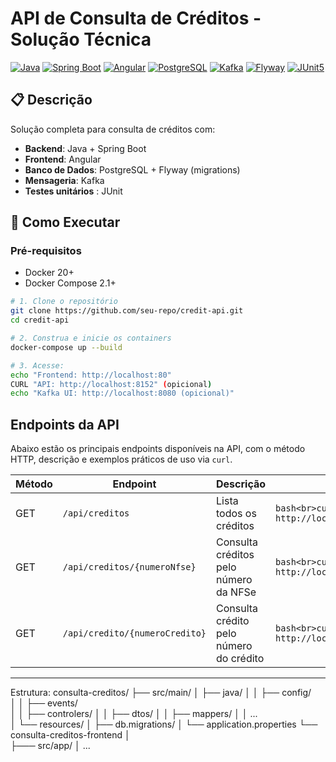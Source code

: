 # API de Consulta de Créditos - Solução Técnica

[![Java](https://img.shields.io/badge/Java-21-blue.svg)](https://openjdk.org/)
[![Spring Boot](https://img.shields.io/badge/Spring%20Boot-3.5-green.svg)](https://spring.io/projects/spring-boot)
[![Angular](https://img.shields.io/badge/Angular-20-orange.svg)](https://angular.io/)
[![PostgreSQL](https://img.shields.io/badge/PostgreSQL-15-blue.svg)](https://www.postgresql.org/)
[![Kafka](https://img.shields.io/badge/Apache%20Kafka-3.1-000000.svg)](https://kafka.apache.org/)
[![Flyway](https://img.shields.io/badge/Flyway-9-yellow.svg)](https://flywaydb.org/)
[![JUnit5](https://img.shields.io/badge/JUnit-5-brightgreen.svg)](https://junit.org/junit5/)

## 📋 Descrição
Solução completa para consulta de créditos com:
- **Backend**: Java +  Spring Boot 
- **Frontend**: Angular
- **Banco de Dados**: PostgreSQL + Flyway (migrations)
- **Mensageria**: Kafka
- **Testes unitários** : JUnit

## 🚀 Como Executar

### Pré-requisitos
- Docker 20+
- Docker Compose 2.1+

```bash
# 1. Clone o repositório
git clone https://github.com/seu-repo/credit-api.git
cd credit-api

# 2. Construa e inicie os containers
docker-compose up --build

# 3. Acesse:
echo "Frontend: http://localhost:80"
CURL "API: http://localhost:8152" (opicional)
echo "Kafka UI: http://localhost:8080 (opicional)"


```

## Endpoints da API

Abaixo estão os principais endpoints disponíveis na API, com o método HTTP, descrição e exemplos práticos de uso via `curl`.

| Método | Endpoint                         | Descrição                               | Exemplo                                                                     |
|--------|---------------------------------|---------------------------------------|-----------------------------------------------------------------------------|
| GET    | `/api/creditos`                 | Lista todos os créditos                | ```bash<br>curl -u dan:123 http://localhost:8152/api/creditos<br>```        |
| GET    | `/api/creditos/{numeroNfse}`   | Consulta créditos pelo número da NFSe | ```bash<br>curl -u dan:123 http://localhost:8152/api/creditos/NF001<br>```  |
| GET    | `/api/credito/{numeroCredito}` | Consulta crédito pelo número do crédito | ```bash<br>curl -u dan:123 http://localhost:8152/api/credito/CR10001<br>``` |

---
Estrutura:
consulta-creditos/
    ├── src/main/
    │   ├── java/
    │   │   ├── config/      
    │   │   ├── events/   
    │   │   ├── controlers/
    │   │   ├── dtos/
    │   │   ├── mappers/
    │   │  ...  
    │   └── resources/
    │       ├── db.migrations/
    │       └── application.properties
    └── consulta-creditos-frontend
        │    
        ├─── src/app/
        │
       ...         
          